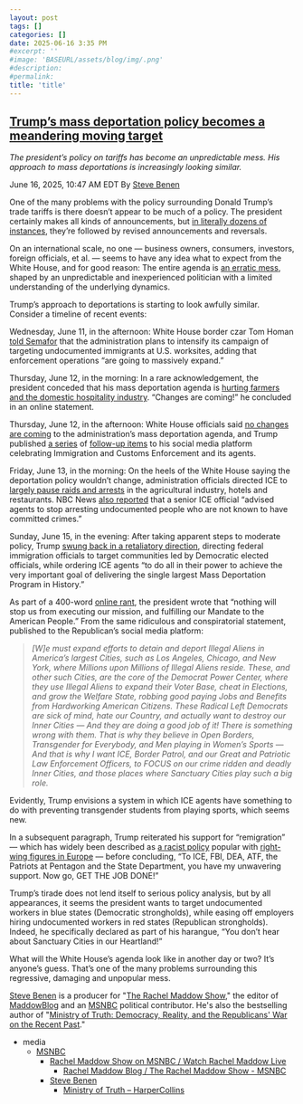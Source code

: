 ```yaml
---
layout: post
tags: []
categories: []
date: 2025-06-16 3:35 PM
#excerpt: ''
#image: 'BASEURL/assets/blog/img/.png'
#description:
#permalink:
title: 'title'
---
```



## [Trump’s mass deportation policy becomes a meandering moving target](https://www.msnbc.com/rachel-maddow-show/maddowblog/trumps-mass-deportation-policy-becomes-meandering-moving-target-rcna213247)

*The president’s policy on tariffs has become an unpredictable mess. His approach to mass deportations is increasingly looking similar.*

June 16, 2025, 10:47 AM EDT
By [Steve Benen](https://www.msnbc.com/author/steve-benen-ncpn433601)

One of the many problems with the policy surrounding Donald Trump’s trade tariffs is there doesn’t appear to be much of a policy. The president certainly makes all kinds of announcements, but [in literally dozens of instances](https://www.msnbc.com/rachel-maddow-show/maddowblog/trumps-latest-tariff-reversal-offers-fresh-evidence-s-bad-business-rcna209221), they’re followed by revised announcements and reversals.

On an international scale, no one — business owners, consumers, investors, foreign officials, et al. — seems to have any idea what to expect from the White House, and for good reason: The entire agenda is [an erratic mess](https://www.msnbc.com/rachel-maddow-show/maddowblog/trump-taco-label-always-chickens-out-rcna209930), shaped by an unpredictable and inexperienced politician with a limited understanding of the underlying dynamics.

Trump’s approach to deportations is starting to look awfully similar. Consider a timeline of recent events:

Wednesday, June 11, in the afternoon: White House border czar Tom Homan [told Semafor](https://www.semafor.com/article/06/12/2025/trump-will-target-us-employers-in-next-phase-of-immigration-crackdown-homan-says) that the administration plans to intensify its campaign of targeting undocumented immigrants at U.S. worksites, adding that enforcement operations “are going to massively expand.”

Thursday, June 12, in the morning: In a rare acknowledgement, the president conceded that his mass deportation agenda is [hurting farmers and the domestic hospitality industry](https://www.msnbc.com/rachel-maddow-show/maddowblog/rare-acknowledgement-trump-concedes-deportations-are-hurting-us-busine-rcna212634). “Changes are coming!” he concluded in an online statement.

Thursday, June 12, in the afternoon: White House officials said [no changes are coming](https://www.washingtonpost.com/politics/2025/06/13/trump-immigrant-farm-workers-hospitality/) to the administration’s mass deportation agenda, and Trump published [a series](https://truthsocial.com/@realDonaldTrump/114671706526373660) of [follow-up items](https://truthsocial.com/@realDonaldTrump/114672816056718064) to his social media platform celebrating Immigration and Customs Enforcement and its agents.

Friday, June 13, in the morning: On the heels of the White House saying the deportation policy wouldn’t change, administration officials directed ICE to [largely pause raids and arrests](https://www.nytimes.com/2025/06/13/us/politics/trump-ice-raids-farms-hotels.html) in the agricultural industry, hotels and restaurants. NBC News [also reported](https://www.nbcnews.com/politics/immigration/trump-reversal-may-exempt-farms-hotels-immigration-raids-rcna212958) that a senior ICE official “advised agents to stop arresting undocumented people who are not known to have committed crimes.”

Sunday, June 15, in the evening: After taking apparent steps to moderate policy, Trump [swung back in a retaliatory direction](https://truthsocial.com/@realDonaldTrump/114690267066155731), directing federal immigration officials to target communities led by Democratic elected officials, while ordering ICE agents “to do all in their power to achieve the very important goal of delivering the single largest Mass Deportation Program in History.”

As part of a 400-word [online rant](https://truthsocial.com/@realDonaldTrump/114690267066155731), the president wrote that “nothing will stop us from executing our mission, and fulfilling our Mandate to the American People.” From the same ridiculous and conspiratorial statement, published to the Republican’s social media platform:

> *[W]e must expand efforts to detain and deport Illegal Aliens in America’s largest Cities, such as Los Angeles, Chicago, and New York, where Millions upon Millions of Illegal Aliens reside. These, and other such Cities, are the core of the Democrat Power Center, where they use Illegal Aliens to expand their Voter Base, cheat in Elections, and grow the Welfare State, robbing good paying Jobs and Benefits from Hardworking American Citizens. These Radical Left Democrats are sick of mind, hate our Country, and actually want to destroy our Inner Cities — And they are doing a good job of it! There is something wrong with them. That is why they believe in Open Borders, Transgender for Everybody, and Men playing in Women’s Sports — And that is why I want ICE, Border Patrol, and our Great and Patriotic Law Enforcement Officers, to FOCUS on our crime ridden and deadly Inner Cities, and those places where Sanctuary Cities play such a big role.*

Evidently, Trump envisions a system in which ICE agents have something to do with preventing transgender students from playing sports, which seems new.

In a subsequent paragraph, Trump reiterated his support for “remigration” — which has widely been described as [a racist policy](https://www.mediamatters.org/donald-trump/trump-called-remigration-form-ethnic-cleansing-major-outlets-failed-cover-it) popular with [right-wing figures in Europe](https://newrepublic.com/post/195907/trump-remigration-office) — before concluding, “To ICE, FBI, DEA, ATF, the Patriots at Pentagon and the State Department, you have my unwavering support. Now go, GET THE JOB DONE!”

Trump’s tirade does not lend itself to serious policy analysis, but by all appearances, it seems the president wants to target undocumented workers in blue states (Democratic strongholds), while easing off employers hiring undocumented workers in red states (Republican strongholds). Indeed, he specifically declared as part of his harangue, “You don’t hear about Sanctuary Cities in our Heartland!”

What will the White House’s agenda look like in another day or two? It’s anyone’s guess. That’s one of the many problems surrounding this regressive, damaging and unpopular mess.

[Steve Benen](https://www.msnbc.com/author/steve-benen-ncpn433601) is a producer for "[The Rachel Maddow Show](https://www.msnbc.com/rachel-maddow-show)," the editor of [MaddowBlog](https://www.msnbc.com/maddowblog) and an [MSNBC](https://www.msnbc.com/) political contributor. He's also the bestselling author of "[Ministry of Truth: Democracy, Reality, and the Republicans' War on the Recent Past](https://www.harpercollins.com/products/ministry-of-truth-steve-benen)."

- media
    - [MSNBC](https://www.msnbc.com/)
        - [Rachel Maddow Show on MSNBC / Watch Rachel Maddow Live](https://www.msnbc.com/rachel-maddow-show)
            - [Rachel Maddow Blog / The Rachel Maddow Show - MSNBC](https://www.msnbc.com/maddowblog)
        - [Steve Benen](https://www.msnbc.com/author/steve-benen-ncpn433601)
            - [Ministry of Truth – HarperCollins](https://www.harpercollins.com/products/ministry-of-truth-steve-benen)
